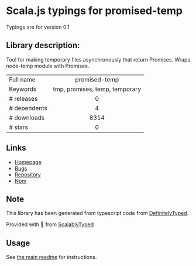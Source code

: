 
# Scala.js typings for promised-temp

Typings are for version 0.1

## Library description:
Tool for making temporary files asynchronously that return Promises. Wraps node-temp module with Promises.

|                    |                 |
| ------------------ | :-------------: |
| Full name          | promised-temp |
| Keywords           | tmp, promises, temp, temporary |
| # releases         | 0 |
| # dependents       | 4 |
| # downloads        | 8314 |
| # stars            | 0 |

## Links
- [Homepage](https://github.com/mikaturunen/promised-temp)
- [Bugs](https://github.com/mikaturunen/promised-temp/issues)
- [Repository](https://github.com/mikaturunen/promised-temp)
- [Npm](https://www.npmjs.com/package/promised-temp)
    


## Note
This library has been generated from typescript code from [DefinitelyTyped](https://definitelytyped.org).

Provided with :purple_heart: from [ScalablyTyped](https://github.com/oyvindberg/ScalablyTyped)

## Usage
See [the main readme](../../readme.md) for instructions.



